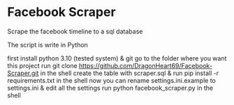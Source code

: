 # Facebook Scraper
 Scrape the facebook timeline to a sql database

 The script is write in Python

first install python 3.10 (tested system) & git
go to the folder where you want this project
run git clone https://github.com/DragonHeart69/Facebook-Scraper.git in the shell
create the table with scraper.sql
& run pip install -r requirements.txt in the shell
now you can rename settings.ini.example to settings.ini & edit all the settings
run python facebook_scraper.py in the shell